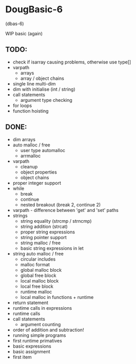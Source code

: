 DougBasic-6
===========

(dbas-6)

WIP basic (again)


TODO:
-----
- check if isarray causing problems, otherwise use type[]
- varpath
	- arrays
	- array / object chains
- single line multi-dim
- dim with initialise (int / string)
- call statements
	- argument type checking
- for loops
- function hoisting

DONE:
-----
- dim arrays
- auto malloc / free
	- user type automalloc
	- arrmalloc
- varpath
	- cleanup
	- object properties
	- object chains
- proper integer support
- while
	- break
	- continue
	- nested breakout (break 2, continue 2)
- varpath - difference between 'get' and 'set' paths
- strings 
	- string equality (strcmp / strncmp)
	- string addition (strcat)
	- proper string expressions
	- string pointer support
	- string malloc / free
	- basic string expressions in let
- string auto malloc / free
	- circular includes
	- malloc format
	- global malloc block
	- global free block
	- local malloc block
	- local free block
	- runtime malloc
	- local malloc in functions + runtime
- return statement
- runtime calls in expressions
- runtime calls
- call statements
	- argument counting
- order of addition and subtraction!
- running simple programs
- first runtime primatives
- basic expressions
- basic assignment
- first item
